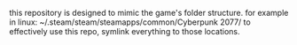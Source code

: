 this repository is designed to mimic the game's folder structure. for example in linux:
~/.steam/steam/steamapps/common/Cyberpunk 2077/
to effectively use this repo, symlink everything to those locations.
